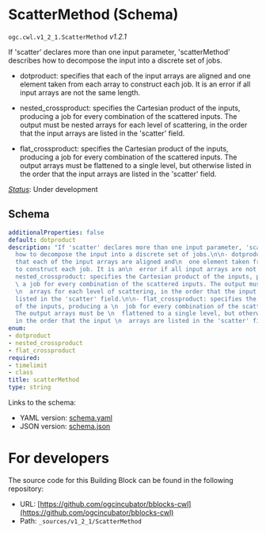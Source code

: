 
# ScatterMethod (Schema)

`ogc.cwl.v1_2_1.ScatterMethod` *v1.2.1*

If 'scatter' declares more than one input parameter, 'scatterMethod'
describes how to decompose the input into a discrete set of jobs.

- dotproduct: specifies that each of the input arrays are aligned and
  one element taken from each array to construct each job. It is an
  error if all input arrays are not the same length.

- nested_crossproduct: specifies the Cartesian product of the inputs, producing 
  a job for every combination of the scattered inputs. The output must be nested 
  arrays for each level of scattering, in the order that the input arrays
  are listed in the 'scatter' field.

- flat_crossproduct: specifies the Cartesian product of the inputs, producing a 
  job for every combination of the scattered inputs. The output arrays must be 
  flattened to a single level, but otherwise listed in the order that the input 
  arrays are listed in the 'scatter' field.


[*Status*](http://www.opengis.net/def/status): Under development

## Schema

```yaml
additionalProperties: false
default: dotproduct
description: "If 'scatter' declares more than one input parameter, 'scatterMethod'\ndescribes
  how to decompose the input into a discrete set of jobs.\n\n- dotproduct: specifies
  that each of the input arrays are aligned and\n  one element taken from each array
  to construct each job. It is an\n  error if all input arrays are not the same length.\n\n-
  nested_crossproduct: specifies the Cartesian product of the inputs, producing \n
  \ a job for every combination of the scattered inputs. The output must be nested
  \n  arrays for each level of scattering, in the order that the input arrays\n  are
  listed in the 'scatter' field.\n\n- flat_crossproduct: specifies the Cartesian product
  of the inputs, producing a \n  job for every combination of the scattered inputs.
  The output arrays must be \n  flattened to a single level, but otherwise listed
  in the order that the input \n  arrays are listed in the 'scatter' field.\n"
enum:
- dotproduct
- nested_crossproduct
- flat_crossproduct
required:
- timelimit
- class
title: scatterMethod
type: string

```

Links to the schema:

* YAML version: [schema.yaml](https://ogcincubator.github.io/bblocks-cwl/build/annotated/cwl/v1_2_1/ScatterMethod/schema.json)
* JSON version: [schema.json](https://ogcincubator.github.io/bblocks-cwl/build/annotated/cwl/v1_2_1/ScatterMethod/schema.yaml)


# For developers

The source code for this Building Block can be found in the following repository:

* URL: [https://github.com/ogcincubator/bblocks-cwl](https://github.com/ogcincubator/bblocks-cwl)
* Path: `_sources/v1_2_1/ScatterMethod`


